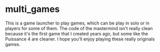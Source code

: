 # multi_games

This is a game launcher to play games, which can be play in solo or in   players for some of them.
The code of the mastermind isn't really clean because it's the first game that I created years ago, but some like the Puissance 4 are cleaner. 
I hope you'll enjoy playing these really originals games.
